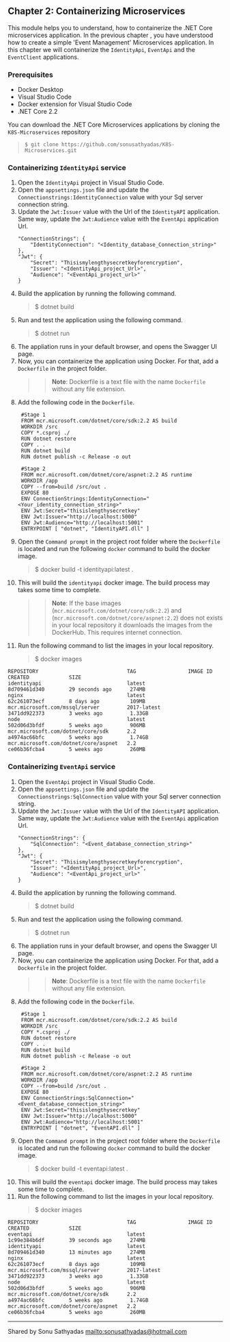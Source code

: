 ## Chapter 2: Containerizing Microservices

This module helps you to understand, how to containerize the .NET Core microservices application. In the previous chapter , you have understood how to create a simple 'Event Management'  Microservices application. In this chapter we will containerize the `IdentityApi`, `EventApi` and the `EventClient` applications.

### Prerequisites
* Docker Desktop
* Visual Studio Code
* Docker extension for Visual Studio Code
* .NET Core 2.2

You can download the .NET Core Microservices applications by cloning the `K8S-Microservices` repository
>  `$ git clone https://github.com/sonusathyadas/K8S-Microservices.git`
### Containerizing `IdentityApi` service
1. Open the `IdentityApi` project in Visual Studio Code.
2. Open the `appsettings.json` file and update the `Connectionstrings:IdentityConnection` value with your Sql server connection string.
3. Update the `Jwt:Issuer` value with the Url of the `IdentityAPI` application. Same way, update the `Jwt:Audience` value with the `EventApi` application Url.
    ```
    "ConnectionStrings": {
        "IdentityConnection": "<Identity_database_Connection_string>"  
    },
    "Jwt": {
        "Secret": "Thisismylengthysecretkeyforencryption",
        "Issuer": "<IdentityApi_project_Url>",
        "Audience": "<EventApi_project_url>"
    }
    ```
4. Build the application by running the following command.
   > $ dotnet build
5. Run and test the application using the following command.
   > $ dotnet run
6. The appliation runs in your default browser, and opens the Swagger UI page. 
7. Now, you can containerize the application using Docker. For that, add a `Dockerfile` in the project folder. 
   >> **Note**: Dockerfile is a text file with the name `Dockerfile` without any file extension.
8. Add the following code in the `Dockerfile`.
   ```
    #Stage 1
    FROM mcr.microsoft.com/dotnet/core/sdk:2.2 AS build
    WORKDIR /src
    COPY *.csproj ./
    RUN dotnet restore
    COPY . .
    RUN dotnet build
    RUN dotnet publish -c Release -o out

    #Stage 2
    FROM mcr.microsoft.com/dotnet/core/aspnet:2.2 AS runtime
    WORKDIR /app
    COPY --from=build /src/out .
    EXPOSE 80
    ENV ConnectionStrings:IdentityConnection="<Your_identity_connection_string>"
    ENV Jwt:Secret="thisislengthysecretkey"
    ENV Jwt:Issuer="http://localhost:5000"
    ENV Jwt:Audience="http://localhost:5001"
    ENTRYPOINT [ "dotnet", "IdentityAPI.dll" ]
    ```
9.  Open the `Command prompt` in the project root folder where the `Dockerfile` is located and run the following `docker` command to build the docker image.
    > $ docker build -t identityapi:latest .
10. This will build the `identityapi` docker image. The build process may takes some time to complete.  
    >>**Note**: If the base images (`mcr.microsoft.com/dotnet/core/sdk:2.2`) and (`mcr.microsoft.com/dotnet/core/aspnet:2.2`) does not exists in your local repository it downloads the images from the DockerHub. This requires internet connection. 
11. Run the following command to list the images in your local repository.
    > $ docker images

```
REPOSITORY                             TAG                 IMAGE ID            CREATED             SIZE
identityapi                            latest              8d709461d340        29 seconds ago      274MB
nginx                                  latest              62c261073ecf        8 days ago          109MB
mcr.microsoft.com/mssql/server         2017-latest         3471dd922373        3 weeks ago         1.33GB
node                                   latest              502d06d3bfdf        5 weeks ago         906MB
mcr.microsoft.com/dotnet/core/sdk      2.2                 a4974ac66bfc        5 weeks ago         1.74GB
mcr.microsoft.com/dotnet/core/aspnet   2.2                 ce06b36fcba4        5 weeks ago         260MB
```

### Containerizing `EventApi` service

1. Open the `EventApi` project in Visual Studio Code.
2. Open the `appsettings.json` file and update the `Connectionstrings:SqlConnection` value with your Sql server connection string.
3. Update the `Jwt:Issuer` value with the Url of the `IdentityAPI` application. Same way, update the `Jwt:Audience` value with the `EventApi` application Url.
    ```
    "ConnectionStrings": {
        "SqlConnection": "<Event_database_connection_string>"  
    },
    "Jwt": {
        "Secret": "Thisismylengthysecretkeyforencryption",
        "Issuer": "<IdentityApi_project_Url>",
        "Audience": "<EventApi_project_url>"
    }
    ```
4. Build the application by running the following command.
   > $ dotnet build
5. Run and test the application using the following command.
   > $ dotnet run
6. The appliation runs in your default browser, and opens the Swagger UI page. 
7. Now, you can containerize the application using Docker. For that, add a `Dockerfile` in the project folder. 
   >> **Note**: Dockerfile is a text file with the name `Dockerfile` without any file extension.
8. Add the following code in the `Dockerfile`.
   ```
    #Stage 1
    FROM mcr.microsoft.com/dotnet/core/sdk:2.2 AS build
    WORKDIR /src
    COPY *.csproj ./
    RUN dotnet restore
    COPY . .
    RUN dotnet build
    RUN dotnet publish -c Release -o out

    #Stage 2
    FROM mcr.microsoft.com/dotnet/core/aspnet:2.2 AS runtime
    WORKDIR /app
    COPY --from=build /src/out .
    EXPOSE 80
    ENV ConnectionStrings:SqlConnection="<Event_database_connection_string>"
    ENV Jwt:Secret="thisislengthysecretkey"
    ENV Jwt:Issuer="http://localhost:5000"
    ENV Jwt:Audience="http://localhost:5001"
    ENTRYPOINT [ "dotnet", "EventAPI.dll" ]
    ```
9.  Open the `Command prompt` in the project root folder where the `Dockerfile` is located and run the following `docker` command to build the docker image.
    > $ docker build -t eventapi:latest .
10. This will build the `eventapi` docker image. The build process may takes some time to complete.  
11. Run the following command to list the images in your local repository.
    > $ docker images

```
REPOSITORY                             TAG                 IMAGE ID            CREATED             SIZE
eventapi                               latest              1c99e384b6df        39 seconds ago      274MB
identityapi                            latest              8d709461d340        13 minutes ago      274MB
nginx                                  latest              62c261073ecf        8 days ago          109MB
mcr.microsoft.com/mssql/server         2017-latest         3471dd922373        3 weeks ago         1.33GB
node                                   latest              502d06d3bfdf        5 weeks ago         906MB
mcr.microsoft.com/dotnet/core/sdk      2.2                 a4974ac66bfc        5 weeks ago         1.74GB
mcr.microsoft.com/dotnet/core/aspnet   2.2                 ce06b36fcba4        5 weeks ago         260MB
```

---
Shared by Sonu Sathyadas 
[mailto:sonusathyadas@hotmail.com](mailto:sonusathyadas@gmail.com)